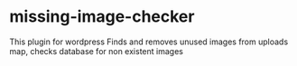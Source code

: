 # missing-image-checker
This plugin for wordpress Finds and removes unused images from uploads map, checks database for non existent images
